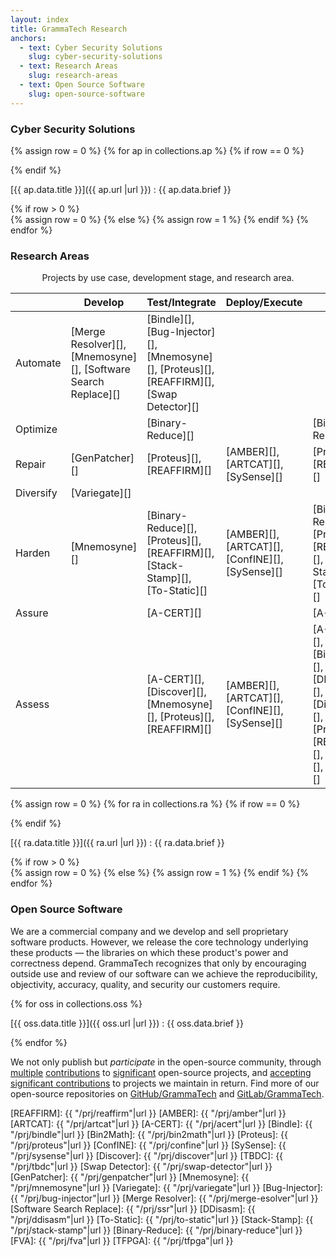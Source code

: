 ```yaml
---
layout: index
title: GrammaTech Research
anchors:
  - text: Cyber Security Solutions
    slug: cyber-security-solutions
  - text: Research Areas
    slug: research-areas
  - text: Open Source Software
    slug: open-source-software
---
```


<div class="gt-bottom-line">

### Cyber Security Solutions

{% assign row = 0 %}
{% for ap in collections.ap %}
{% if row == 0 %}
<div class="w3-row-padding">
{% endif %}
<div class="w3-half w3-margin-bottom">
<div class="w3-container w3-card gt-card">

[{{ ap.data.title }}]({{ ap.url |url }})
:   {{ ap.data.brief }}

</div>
</div>
{% if row > 0 %}
</div>
{% assign row = 0 %}
{% else %}
{% assign row = 1 %}
{% endif %}
{% endfor %}
</div>
</div>

<div class="gt-bottom-line">

### Research Areas

<div id="use-case-table" class="w3-table w3-table-all w3-gray w3-margin-bottom">
<center>Projects by use case, development stage, and research area.</center>

|           | Develop                                                        | Test/Integrate                                                                            | Deploy/Execute                                  | Reuse                                                                                    |
|-----------|----------------------------------------------------------------|-------------------------------------------------------------------------------------------|-------------------------------------------------|------------------------------------------------------------------------------------------|
| Automate  | [Merge Resolver][], [Mnemosyne][], [Software Search Replace][] | [Bindle][], [Bug-Injector][], [Mnemosyne][], [Proteus][], [REAFFIRM][], [Swap Detector][] |                                                 |                                                                                          |
| Optimize  |                                                                | [Binary-Reduce][]                                                                         |                                                 | [Binary-Reduce][]                                                                        |
| Repair    | [GenPatcher][]                                                 | [Proteus][], [REAFFIRM][]                                                                 | [AMBER][], [ARTCAT][],  [SySense][]             | [Proteus][], [REAFFIRM][]                                                                |
| Diversify | [Variegate][]                                                  |                                                                                           |                                                 |                                                                                          |
| Harden    | [Mnemosyne][]                                                  | [Binary-Reduce][], [Proteus][], [REAFFIRM][], [Stack-Stamp][], [To-Static][]               | [AMBER][], [ARTCAT][], [ConfINE][], [SySense][] | [Binary-Reduce][], [Proteus][], [REAFFIRM][], [Stack-Stamp][], [To-Static][]             |
| Assure    |                                                                | [A-CERT][]                                                                                |                                                 | [A-CERT][]                                                                               |
| Assess    |                                                                | [A-CERT][], [Discover][], [Mnemosyne][], [Proteus][], [REAFFIRM][]                        | [AMBER][], [ARTCAT][], [ConfINE][], [SySense][] | [A-CERT][], [Bin2Math][], [DDisasm][], [Discover][], [FVA][], [Proteus][], [REAFFIRM][], [TBDC][], [TFPGA][] |

</div>

{% assign row = 0 %}
{% for ra in collections.ra %}
{% if row == 0 %}
<div class="w3-row-padding">
{% endif %}
<div class="w3-half w3-margin-bottom">
<div id="{{ ra.data.slug }}" class="w3-container w3-card gt-card">

[{{ ra.data.title }}]({{ ra.url |url }})
:   {{ ra.data.brief }}

</div>
</div>
{% if row > 0 %}
</div>
{% assign row = 0 %}
{% else %}
{% assign row = 1 %}
{% endif %}
{% endfor %}
</div>
</div>

### Open Source Software

We are a commercial company and we develop and sell proprietary
software products. However, we release the core technology underlying
these products — the libraries on which these product's power and
correctness depend.  GrammaTech recognizes that only by encouraging
outside use and review of our software can we achieve the
reproducibility, objectivity, accuracy, quality, and security our
customers require.

{% for oss in collections.oss %}

[{{ oss.data.title }}]({{ oss.url |url }})
:   {{ oss.data.brief }}

{% endfor %}

We not only publish but *participate* in the open-source community,
through
[multiple](https://github.com/angr/angr/commit/8a13278d5bd54b0ea45d492eb0a56aa745f8b24f)
[contributions](https://github.com/souffle-lang/souffle) to
[significant](https://github.com/llvm/llvm-project/blob/master/clang/include/clang/AST/JSONNodeDumper.h)
open-source projects, and [accepting significant
contributions](https://github.com/GrammaTech/ddisasm/blob/master/README.md#external-contributors)
to projects we maintain in return.  Find more of our open-source
repositories on [GitHub/GrammaTech](https://github.com/GrammaTech) and
[GitLab/GrammaTech](https://gitlab.com/GrammaTech).

[REAFFIRM]: {{ "/prj/reaffirm"|url }}
[AMBER]: {{ "/prj/amber"|url }}
[ARTCAT]: {{ "/prj/artcat"|url }}
[A-CERT]: {{ "/prj/acert"|url }}
[Bindle]: {{ "/prj/bindle"|url }}
[Bin2Math]: {{ "/prj/bin2math"|url }}
[Proteus]: {{ "/prj/proteus"|url }}
[ConfINE]: {{ "/prj/confine"|url }}
[SySense]: {{ "/prj/sysense"|url }}
[Discover]: {{ "/prj/discover"|url }}
[TBDC]: {{ "/prj/tbdc"|url }}
[Swap Detector]: {{ "/prj/swap-detector"|url }}
[GenPatcher]: {{ "/prj/genpatcher"|url }}
[Mnemosyne]: {{ "/prj/mnemosyne"|url }}
[Variegate]: {{ "/prj/variegate"|url }}
[Bug-Injector]: {{ "/prj/bug-injector"|url }}
[Merge Resolver]: {{ "/prj/merge-esolver"|url }}
[Software Search Replace]: {{ "/prj/ssr"|url }}
[DDisasm]: {{ "/prj/ddisasm"|url }}
[To-Static]: {{ "/prj/to-static"|url }}
[Stack-Stamp]: {{ "/prj/stack-stamp"|url }}
[Binary-Reduce]: {{ "/prj/binary-reduce"|url }}
[FVA]: {{ "/prj/fva"|url }}
[TFPGA]: {{ "/prj/tfpga"|url }}
